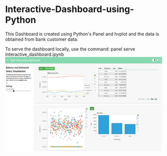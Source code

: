 # Interactive-Dashboard-using-Python

This Dashboard is created using Python's Panel and hvplot and the data is obtained from bank customer data.

To serve the dashboard locally, use the command:
panel serve Interactive_dashboard.ipynb
<img src="https://github.com/Mirnalini-gunaraj-ds/Interactive-Dashboard-using-Python/blob/main/Prj3output.PNG" style="float: left;" width="500" height="300" />
